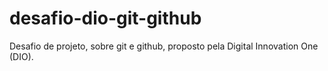 # desafio-dio-git-github
Desafio de projeto, sobre git e github, proposto pela Digital Innovation One (DIO).
